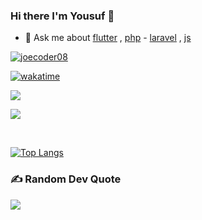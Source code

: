 ###  Hi there I'm Yousuf  👋

<p align="left"> 
  
- 💬 Ask me about  [flutter](https://flutter.dev/) , [php](https://www.php.net/) - [laravel](http://laravel.com/) , [js](https://www.javascript.com/)

  
</p>

<p align="left"> <a href="https://twitter.com/joecoder08" target="blank"><img src="https://img.shields.io/twitter/follow/joecoder08?logo=twitter&style=for-the-badge" alt="joecoder08" /></a> </p>

[![wakatime](https://wakatime.com/badge/user/27d3ec9f-a012-4175-b8a4-ec0693f49b3f.svg)](https://wakatime.com/@jodeveloper)

<a href="https://github.com/unacorbatanegra">
  <img align="center" src="https://github-readme-stats.vercel.app/api?username=jodeveloper&&count_private=false&theme=cobalt&show_icons=true" />
</a>



![](https://github-readme-streak-stats.herokuapp.com/?user=jodeveloper&theme=tokyonight&hide_border=false)<br/>


</br>

[![Top Langs](https://github-readme-stats.vercel.app/api/top-langs/?username=jodeveloper&layout=compact&theme=cobalt)](https://github.com/JoDeveloper/)



### ✍️ Random Dev Quote
![](https://quotes-github-readme.vercel.app/api?type=horizontal&theme=tokyonight)









